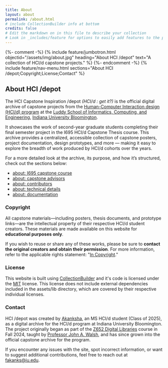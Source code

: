 ```yaml
---
title: About
layout: about
permalink: /about.html
# include CollectionBuilder info at bottom
credits: false
# Edit the markdown on in this file to describe your collection
# Look in _includes/feature for options to easily add features to the page
---
```

{%- comment -%}
{% include feature/jumbotron.html objectid="/assets/img/about.jpg" heading="About HCI /depot" text="A collection of HCI/d capstone projects." %} 
{%- endcomment -%}
{% include feature/nav-menu.html sections="About HCI /depot;Copyright;License;Contact" %}

## About HCI /depot

The HCI Capstone Inspiration /depot *(HCI/d : get it?)* is the official digital archive of capstone projects from the [Human-Computer Interaction design (HCI/d) program](https://informatics.indiana.edu/programs/ms-hci.html) at the [Luddy School of Informatics, Computing, and Engineering](https://luddy.indiana.edu/index.html), [Indiana University Bloomington](https://bloomington.iu.edu/index.html).

It showcases the work of second-year graduate students completing their final semester project in the I695 HCI/d Capstone Thesis course. This archive provides a centralized, accessible collection of capstone posters, project documentation, design prototypes, and more — making it easy to explore the breadth of work produced by HCI/d cohorts over the years.

For a more detailed look at the archive, its purpose, and how it’s structured, check out the sections below:

- [about: I695 capstone course](i695-capstone-thesis.html)
- [about: capstone advisors](capstone-advisors.html)
- [about: contributors](contributors.html)
- [about: technical details](tech-details.html)
- [about: documentation](documentation.html)

### Copyright

All capstone materials—including posters, thesis documents, and prototype links—are the intellectual property of their respective HCI/d student creators. These materials are made available on this website for **educational purposes only**.

If you wish to reuse or share any of these works, please be sure to **contact the original creators and obtain their permission**. For more information, refer to the applicable rights statement: "[In Copyright](https://rightsstatements.org/page/InC/1.0/?language=en)."

### License

This website is built using [CollectionBuilder](https://collectionbuilder.github.io/) and it's code is licensed under the [MIT](https://github.com/CollectionBuilder/collectionbuilder-csv/blob/main/LICENSE) license. This license does not include external dependencies included in the assets/lib directory, which are covered by their respective individual licenses.

### Contact

HCI /depot was created by [Akanksha](https://www.linkedin.com/in/sayheyakanksha/), an MS HCI/d student (Class of 2025), as a digital archive for the HCI/d program at Indiana University Bloomington. The project originally began as part of the [Z652 Digital Libraries](https://jawalsh.github.io/z652-Digital-Libraries-FA24/) course in Fall 2024, taught by [Professor John A. Walsh](https://jawalsh.github.io/), and has since grown into the official capstone archive for the program.

If you encounter any issues with the site, spot incorrect information, or want to suggest additional contributions, feel free to reach out at [fakanks@iu.edu](mailto:fakanks@iu.edu).